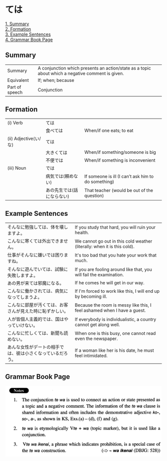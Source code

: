 # ては

[1. Summary](#summary)<br>
[2. Formation](#formation)<br>
[3. Example Sentences](#example-sentences)<br>
[4. Grammar Book Page](#grammar-book-page)<br>


## Summary

<table><tr>   <td>Summary</td>   <td>A conjunction which presents an action/state as a topic about which a negative comment is given.</td></tr><tr>   <td>Equivalent</td>   <td>If; when; because</td></tr><tr>   <td>Part of speech</td>   <td>Conjunction</td></tr></table>

## Formation

<table class="table"><tbody><tr class="tr head"><td class="td"><span class="numbers">(i)</span> <span class="bold">Verb</span></td><td class="td"><span class="concept">ては</span></td><td class="td"></td></tr><tr class="tr"><td class="td"></td><td class="td"><span>食べ</span><span class="concept">ては</span></td><td class="td"><span>When/if one eats; to eat</span></td></tr><tr class="tr head"><td class="td"><span class="numbers">(ii)</span> <span class="bold">Adjective(い/な)</span> </td><td class="td"><span class="concept">ては</span></td><td class="td"></td></tr><tr class="tr"><td class="td"></td><td class="td"><span>大きく</span><span class="concept">ては</span></td><td class="td"><span>When/if something/someone is big</span></td></tr><tr class="tr"><td class="td"></td><td class="td"><span>不便</span><span class="concept">では</span></td><td class="td"><span>When/if something is inconvenient</span></td></tr><tr class="tr head"><td class="td"><span class="numbers">(iii)</span> <span class="bold">Noun</span></td><td class="td"><span class="concept">では</span></td><td class="td"></td></tr><tr class="tr"><td class="td"></td><td class="td"><span>病気</span><span class="concept">では</span><span>(頼めない)</span> </td><td class="td"><span>If someone is ill (I can’t ask him to do something)</span> </td></tr><tr class="tr"><td class="td"></td><td class="td"><span>あの先生</span><span class="concept">では</span><span>(話にならない)</span> </td><td class="td"><span>That teacher (would be out of the question)</span> </td></tr></tbody></table>

## Example Sentences

<table><tr>   <td>そんなに勉強しては、体を壊しますよ。</td>   <td>If you study that hard, you will ruin your health.</td></tr><tr>   <td>こんなに寒くては外出できません。</td>   <td>We cannot go out in this cold weather (literally: when it is this cold).</td></tr><tr>   <td>仕事がそんなに嫌いでは困りますね。</td>   <td>It's too bad that you hate your work that much.</td></tr><tr>   <td>そんなに遊んでいては、試験に失敗しますよ。</td>   <td>If you are fooling around like that, you will fail the examination.</td></tr><tr>   <td>あの男が来ては邪魔になる。</td>   <td>If he comes he will get in our way.</td></tr><tr>   <td>こんなに働かされては、病気になってしまうよ。</td>   <td>If I'm forced to work like this, I will end up by becoming ill.</td></tr><tr>   <td>こんなに部屋が汚くては、お客さんが見えた時に恥ずかしい。</td>   <td>Because the room is messy like this, I feel ashamed when I have a guest.</td></tr><tr>   <td>人が皆個人主義的では、国はやっていけない。</td>   <td>If everybody is individualistic, a country cannot get along well.</td></tr><tr>   <td>こんなに忙しくては、新聞も読めない。</td>   <td>When one is this busy, one cannot read even the newspaper.</td></tr><tr>   <td>あんな女性がデートの相手では、彼は小さくなっているだろう。</td>   <td>If a woman like her is his date, he must feel intimidated.</td></tr></table>

## Grammar Book Page

![](../img/Intermediateては.png)

